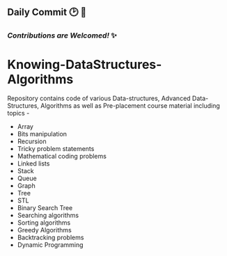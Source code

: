 ## Daily Commit :clock2: :stars:
### *Contributions are Welcomed!* :sparkles:
# Knowing-DataStructures-Algorithms
Repository contains code of various Data-structures, Advanced Data-Structures, Algorithms as well as Pre-placement course material including topics - 
- Array
- Bits manipulation
- Recursion
- Tricky problem statements
- Mathematical coding problems
- Linked lists
- Stack
- Queue
- Graph
- Tree
- STL
- Binary Search Tree
- Searching algorithms
- Sorting algorithms
- Greedy Algorithms
- Backtracking problems
- Dynamic Programming


